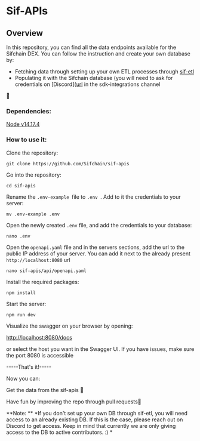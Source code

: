 # Sif-APIs

## Overview


In this repository, you can find all the data endpoints available for the Sifchain DEX. 
You can follow the instruction and create your own database by:
- Fetching data through setting up your own ETL processes through [sif-etl](https://github.com/Sifchain/sif-etl)
- Populating it with the Sifchain database (you will need to ask for credentials on [Discord]([url](https://discord.gg/ZSw72wxF)
in the sdk-integrations channel

:mage:	
### Dependencies:
[Node v14.17.4](https://nodejs.org/en/blog/release/v14.17.4)


### How to use it:

Clone the repository:
```
git clone https://github.com/Sifchain/sif-apis
```

Go into the repository: 
```
cd sif-apis
```


Rename the ```.env-example ```file to ```.env ```.  Add to it the credentials to your server:
```
mv .env-example .env
```
Open the newly created ```.env``` file, and add the credentials to your database:
```
nano .env
```
Open the ```openapi.yaml``` file and in the servers sections, add the url to the public IP address of your server. 
You can add it next to the already present  ```http://localhost:8080``` url

```
nano sif-apis/api/openapi.yaml
```


Install the required packages:
```
npm install
```

Start the server:

```
npm run dev
```

Visualize the swagger on your browser by opening:

[http://localhost:8080/docs](http://localhost:8080/docs)


or select the host you want in the Swagger UI. If you have issues, make sure the port 8080 is accessible


-----That's it!-----

Now you can:


Get the data from the sif-apis :crystal_ball:


Have fun by improving the repo through pull requests:muscle:

**Note: **
*If you don't set up your own DB through sif-etl, you will need access to an already existing DB. 
If this is the case, please reach out on Discord to get access. Keep in mind that currently we are only giving access to the DB to active contributors. :) *
